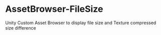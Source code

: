 # AssetBrowser-FileSize
Unity Custom Asset Browser to display file size and Texture compressed size difference
